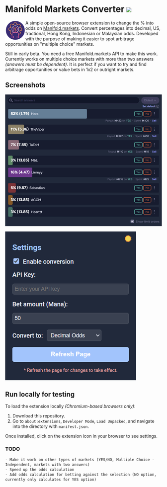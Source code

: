 # Manifold Markets Converter [![](https://img.shields.io/chrome-web-store/v/iknnonldghojokfkkecbkkagfjlhkdil?logo=google-chrome)](https://chrome.google.com/webstore/detail/manifold-markets-converte/iknnonldghojokfkkecbkkagfjlhkdil?hl=en)



<img align="left" src="Manifold Markets Converter/icon128.png" height="65px">

A simple open-source browser extension to change the % into odds on [Manifold.markets](https://manifold.markets?referrer=prezlus). Convert percentages into decimal, US, fractional, Hong Kong, Indonesian or Malaysian odds. Developed with the purpose of making it easier to spot arbitrage opportunities on "multiple choice" markets.

Still in early beta. You need a free Manifold.markets API to make this work. Currently works on multiple choice markets with more than two answers _(answers must be dependent)_. It is perfect if you want to try and find arbitrage opportunities or value bets in 1x2 or outright markets.

## Screenshots

![App Screenshot](https://github.com/lines64/Manifold-Markets-Converter/blob/main/Screenshots/Manifold%20Markets.png)

![App Screenshot](https://github.com/lines64/Manifold-Markets-Converter/blob/main/Screenshots/Manifold%20Markets%20Extension%20Settings.png)


## Run locally for testing

To load the extension locally _(Chromium-based browsers only)_:

 1. Download this repository.
 2. Go to `about:extensions`, `Developer Mode`, `Load Unpacked`, and navigate into the directory with `manifest.json`.

Once installed, click on the extension icon in your browser to see settings.

### TODO
    - Make it work on other types of markets (YES/NO, Multiple Choice - Independent, markets with two answers)
    - Speed up the odds calculation
    - Add odds calculation for betting against the selection (NO option, currently only calculates for YES option)
